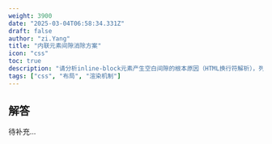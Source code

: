 ```yaml
---
weight: 3900
date: "2025-03-04T06:58:34.331Z"
draft: false
author: "zi.Yang"
title: "内联元素间隙消除方案"
icon: "css"
toc: true
description: "请分析inline-block元素产生空白间隙的根本原因（HTML换行符解析），列举三种消除间隙的技术方案（font-size:0、负margin、HTML注释填充），并对比各方案在响应式布局中的适应性差异。"
tags: ["css", "布局", "渲染机制"]
---
```


## 解答

待补充...
